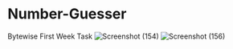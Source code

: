 # Number-Guesser
Bytewise First Week Task
![Screenshot (154)](https://user-images.githubusercontent.com/84200302/229899591-9882b6c2-14d8-49f9-9eb6-d1dd2d1e9a52.png)
![Screenshot (156)](https://user-images.githubusercontent.com/84200302/229900256-afe1c3b7-1b50-4528-b965-bf023917632a.png)

